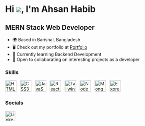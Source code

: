 # Hi ![](https://user-images.githubusercontent.com/18350557/176309783-0785949b-9127-417c-8b55-ab5a4333674e.gif), I'm Ahsan Habib

## MERN Stack Web Developer

- 🌍 Based in Barishal, Bangladesh
- 🖥️ Check out my portfolio at [Portfolio](https://ahsandevhub.com/)
- 🧠 Currently learning Backend Development
- 🤝 Open to collaborating on interesting projects as a developer

### Skills

<p align="left">
    <a href="#" rel="noreferrer">
        <img src="https://raw.githubusercontent.com/danielcranney/readme-generator/main/public/icons/skills/html5-colored.svg" width="36" height="36" alt="HTML5" />
    </a>    
    &nbsp;
    <a href="#" rel="noreferrer">
        <img src="https://raw.githubusercontent.com/danielcranney/readme-generator/main/public/icons/skills/css3-colored.svg" width="36" height="36" alt="CSS3" />
    </a> 
    &nbsp;
    <a href="#" rel="noreferrer">
        <img src="https://raw.githubusercontent.com/danielcranney/readme-generator/main/public/icons/skills/javascript-colored.svg" width="36" height="36" alt="JavaScript" />
    </a> 
    &nbsp;
    <a href="#" rel="noreferrer">
        <img src="https://raw.githubusercontent.com/danielcranney/readme-generator/main/public/icons/skills/react-colored.svg" width="36" height="36" alt="React" />
    </a> 
    &nbsp;
    <a href="#" rel="noreferrer"> 
        <img src="https://raw.githubusercontent.com/danielcranney/readme-generator/main/public/icons/skills/tailwindcss-colored.svg" width="36" height="36" alt="TailwindCSS" />
    </a> 
    &nbsp;
    <a href="#" rel="noreferrer">
        <img src="https://miro.medium.com/v2/resize:fit:800/1*v2vdfKqD4MtmTSgNP0o5cg.png" width="36" height="36" alt="NodeJS" />
    </a> 
    &nbsp;
    <a href="#" rel="noreferrer">
        <img src="https://miro.medium.com/v2/resize:fit:512/1*doAg1_fMQKWFoub-6gwUiQ.png" width="36" height="36" alt="MongoDB" />
    </a> 
    &nbsp;
    <a href="#" rel="noreferrer">
        <img src="https://www.ignazkastl.de/static/media/expressjs_logo_icon_169185.e3d4f9e5c8b469e45838.png" width="36" height="36" alt="ExpressJS" />
    </a> 
</p>

### Socials

<p align="left"> 
    <a href="https://www.linkedin.com/in/sheikh-ahsan-habib-arman-bb874920b/" target="_blank" rel="noreferrer">
        <img src="https://raw.githubusercontent.com/danielcranney/readme-generator/main/public/icons/socials/linkedin.svg" width="32" height="32" alt="LinkedIn" />
    </a> 
</p>
